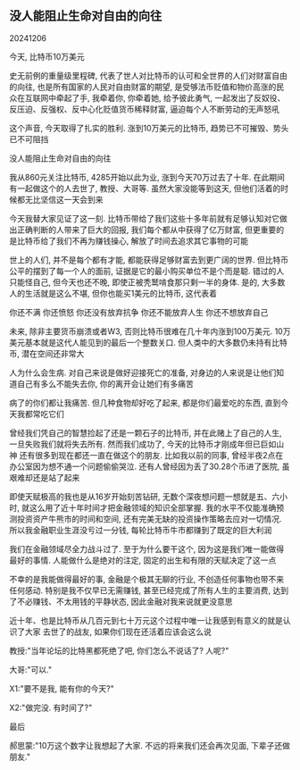 ## 没人能阻止生命对自由的向往

20241206

今天, 比特币10万美元

史无前例的重量级里程碑, 代表了世人对比特币的认可和全世界的人们对财富自由的向往, 也是所有国家的人民对自由财富的期望, 是受够法币贬值和物价高涨的民众在互联网中牵起了手, 我牵着你, 你牵着她, 给予彼此勇气, 一起发出了反奴役、反压迫、反强权、反中心化贬值货币稀释财富, 逼迫每个人不断劳动的无声怒吼

这个声音, 今天取得了扎实的胜利. 涨到10万美元的比特币, 趋势已不可摧毁、势头已不可阻挡

没人能阻止生命对自由的向往

我从860元关注比特币, 4285开始以此为业, 涨到今天70万过去了十年. 在此期间有一起做这个的人去世了, 教授、大哥等. 虽然大家没能等到这天, 但他们活着的时候都无比坚信这一天会到来

今天我替大家见证了这一刻. 比特币带给了我们这些十多年前就有足够认知对它做出正确判断的人带来了巨大的回报, 我们每个都从中获得了亿万财富, 但更重要的是比特币给了我们不再为赚钱操心, 解放了时间去追求其它事物的可能

世上的人们, 并不是每个都有才能, 都能获得足够财富去到更广阔的世界. 但比特币公平的摆到了每一个人的面前, 证据是它的最小购买单位不是个而是聪. 错过的人只能怪自己, 但今天也还不晚, 即使正被秃鹫啃食那只剩一半的身体. 是的, 大多数人的生活就是这么不堪, 但你也能买1美元的比特币, 这代表着

你还不满
你还愤怒
你还没有放弃抗争
你还不能放弃人生
你还不想放弃自己

未来, 除非主要货币崩溃或者W3, 否则比特币很难在几十年内涨到100万美元. 10万美元基本就是这代人能见到的最后一个整数关口. 但人类中的大多数仍未持有比特币, 潜在空间还非常大

人为什么会生病. 对自己来说是做好迎接死亡的准备, 对身边的人来说是让他们知道自己有多么不能失去你, 你的离开会让她们有多痛苦

病了的你们都让我痛苦. 但几种食物却好吃了起来, 都是你们最爱吃的东西, 直到今天我都常吃它们

曾经我们凭自己的智慧捡起了还是一颗石子的比特币, 并在此赌上了自己的人生, 一旦失败我们就将失去所有. 然而我们成功了, 今天的比特币才刚成年但已巨如山神
还有很多到现在都还一直在做这个的朋友. 比如我以前的同事, 曾经半夜2点在办公室因为想不通一个问题偷偷哭泣. 还有人曾经因为丢了30.28个币进了医院, 虽艰难却还是站了起来

即使天赋极高的我也是从16岁开始刻苦钻研, 无数个深夜想问题一想就是五、六小时, 就这么用了近十年时间才把金融领域的知识全部掌握. 我的水平不仅能准确预测投资资产牛熊市的时间和空间, 还有完美无缺的投资操作策略去应对一切情况. 所以我金融职业生涯没亏过一分钱, 每轮比特币牛市都赚到了既定的巨大利润

我们在金融领域尽全力战斗过了. 至于为什么要干这个, 因为这是我们唯一能做得最好的事情. 人能做什么是绝对的注定, 固定的出生和有限的天赋决定了这一点

不幸的是我能做得最好的事, 金融是个极其无聊的行业, 不创造任何事物也带不来任何感动. 特别是我不仅早已无需赚钱, 甚至已经完成了所有人生的主要消费, 达到了不必赚钱、不太用钱的平静状态, 因此金融对我来说就更没意思

近十年、也是比特币从几百元到七十万元这个过程中唯一让我感到有意义的就是认识了大家
去世了的战友, 如果你们现在还活着应该会这么说

教授:"当年论坛的比特黑都死绝了吧, 你们怎么不说话了? 人呢?"

大哥:"可以."

X1:"要不是我, 能有你的今天?"

X2:"做完没. 有时间了?"

最后

郝思蒙:"10万这个数字让我想起了大家. 不远的将来我们还会再次见面, 下辈子还做朋友."

